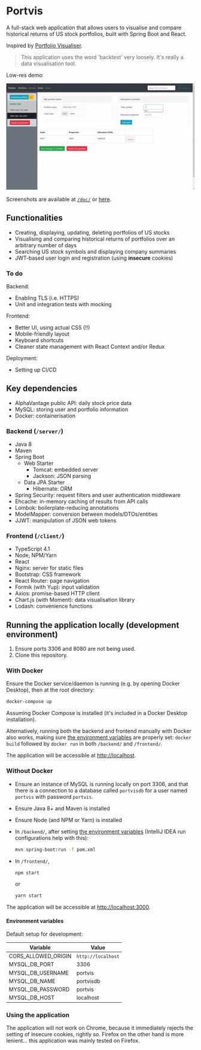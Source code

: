 # Portvis

A full-stack web application that allows users to visualise and compare
historical returns of US stock portfolios, built with Spring Boot and React.

Inspired by [Portfolio Visualiser](https://www.portfoliovisualizer.com/).

> This application uses the word 'backtest' very loosely. It's really a data
> visualisation tool.

Low-res demo:

![Demo GIF of the application](doc/demo.gif)

Screenshots are available at
[`/doc/`](https://github.com/jonjau/portvis/tree/master/client) or
[here](https://jonjau.github.io/projects/portvis/).

## Functionalities

- Creating, displaying, updating, deleting portfolios of US stocks
- Visualising and comparing historical returns of portfolios over an arbitrary
  number of days
- Searching US stock symbols and displaying company summaries
- JWT-based user login and registration (using **insecure** cookies)

### To do

Backend:

- Enabling TLS (i.e. HTTPS)
- Unit and integration tests with mocking

Frontend:

- Better UI, using actual CSS (!!)
- Mobile-friendly layout
- Keyboard shortcuts
- Cleaner state management with React Context and/or Redux

Deployment:

- Setting up CI/CD

## Key dependencies

- AlphaVantage public API: daily stock price data
- MySQL: storing user and portfolio information
- Docker: containerisation

### Backend (`/server/`)

- Java 8
- Maven
- Spring Boot
  - Web Starter
    - Tomcat: embedded server
    - Jackson: JSON parsing
  - Data JPA Starter
    - Hibernate: ORM
- Spring Security: request filters and user authentication middleware
- Ehcache: in-memory caching of results from API calls
- Lombok: boilerplate-reducing annotations
- ModelMapper: conversion between models/DTOs/entities
- JJWT: manipulation of JSON web tokens

### Frontend (`/client/`)

- TypeScript 4.1
- Node, NPM/Yarn
- React
- Nginx: server for static files
- Bootstrap: CSS framework
- React Router: page navigation
- Formik (with Yup): input validation
- Axios: promise-based HTTP client
- Chart.js (with Moment): data visualisation library
- Lodash: convenience functions

## Running the application locally (development environment)

1. Ensure ports 3306 and 8080 are not being used.
2. Clone this repository.

### With Docker

Ensure the Docker service/daemon is running (e.g. by opening Docker Desktop),
then at the root directory:

```bash
docker-compose up
```

Assuming Docker Compose is installed (it's included in a Docker Desktop
installation).

Alternatively, running both the backend and frontend manually with Docker
also works, making sure [the environment variables](#environment-variables)
are properly set: `docker build` followed by `docker run` in both `/backend/`
and `/frontend/`.

The application will be accessible at <http://localhost>.

### Without Docker

- Ensure an instance of MySQL is running locally on port 3306, and that there
  is a connection to a database called `portvisdb` for a user named `portvis`
  with password `portvis`.
- Ensure Java 8+ and Maven is installed
- Ensure Node (and NPM or Yarn) is installed
- In `/backend/`, after setting
  [the environment variables](#environment-variables)
  (IntelliJ IDEA run configurations help with this):

  ```bash
  mvn spring-boot:run -f pom.xml
  ```

- In `/frontend/`,

  ```bash
  npm start
  ```

  or

  ```bash
  yarn start
  ```

The application will be accessible at <http://localhost:3000>.

#### Environment variables

Default setup for development:

| Variable            | Value              |
| ------------------- | ------------------ |
| CORS_ALLOWED_ORIGIN | `http://localhost` |
| MYSQL_DB_PORT       | 3306               |
| MYSQL_DB_USERNAME   | portvis            |
| MYSQL_DB_NAME       | portvisdb          |
| MYSQL_DB_PASSWORD   | portvis            |
| MYSQL_DB_HOST       | localhost          |

### Using the application

The application will not work on Chrome, because it immediately rejects the
setting of insecure cookies, rightly so. Firefox on the other hand is more
lenient... this application was mainly tested on Firefox.
